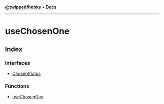 [**@twipped/hooks**](../README.md) • **Docs**

***

# useChosenOne

## Index

### Interfaces

- [ChosenStatus](interfaces/ChosenStatus.md)

### Functions

- [useChosenOne](functions/useChosenOne.md)
